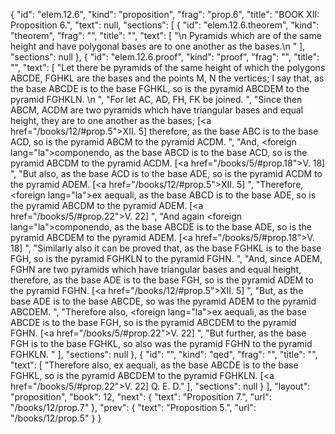 {
  "id": "elem.12.6",
  "kind": "proposition",
  "frag": "prop.6",
  "title": "BOOK XII: Proposition 6.",
  "text": null,
  "sections": [
    {
      "id": "elem.12.6.theorem",
      "kind": "theorem",
      "frag": "",
      "title": "",
      "text": [
        "\n       Pyramids which are of the same height and have polygonal bases are to one another as the bases.\n      "
      ],
      "sections": null
    },
    {
      "id": "elem.12.6.proof",
      "kind": "proof",
      "frag": "",
      "title": "",
      "text": [
        "Let there be pyramids of the same height of which the polygons ABCDE, FGHKL are the bases and the points M, N the vertices; I say that, as the base ABCDE is to the base FGHKL, so is the pyramid ABCDEM to the pyramid FGHKLN. \n      ",
        "For let AC, AD, FH, FK be joined. ",
        "Since then ABCM, ACDM are two pyramids which have triangular bases and equal height, they are to one another as the bases; [<a href=\"/books/12/#prop.5\">XII. 5</a>] therefore, as the base ABC is to the base ACD, so is the pyramid ABCM to the pyramid ACDM. ",
        "And, <foreign lang=\"la\">componendo</foreign>, as the base ABCD is to the base ACD, so is the pyramid ABCDM to the pyramid ACDM. [<a href=\"/books/5/#prop.18\">V. 18</a>] ",
        "But also, as the base ACD is to the base ADE, so is the pyramid ACDM to the pyramid ADEM. [<a href=\"/books/12/#prop.5\">XII. 5</a>] ",
        "Therefore, <foreign lang=\"la\">ex aequali</foreign>, as the base ABCD is to the base ADE, so is the pyramid ABCDM to the pyramid ADEM. [<a href=\"/books/5/#prop.22\">V. 22</a>] ",
        "And again <foreign lang=\"la\">componendo</foreign>, as the base ABCDE is to the base ADE, so is the pyramid ABCDEM to the pyramid ADEM. [<a href=\"/books/5/#prop.18\">V. 18</a>] ",
        "Similarly also it can be proved that, as the base FGHKL is to the base FGH, so is the pyramid FGHKLN to the pyramid FGHN. ",
        "And, since ADEM, FGHN are two pyramids which have triangular bases and equal height, therefore, as the base ADE is to the base FGH, so is the pyramid ADEM to the pyramid FGHN. [<a href=\"/books/12/#prop.5\">XII. 5</a>] ",
        "But, as the base ADE is to the base ABCDE, so was the pyramid ADEM to the pyramid ABCDEM. ",
        "Therefore also, <foreign lang=\"la\">ex aequali</foreign>, as the base ABCDE is to the base FGH, so is the pyramid ABCDEM to the pyramid FGHN. [<a href=\"/books/5/#prop.22\">V. 22</a>] ",
        "But further, as the base FGH is to the base FGHKL, so also was the pyramid FGHN to the pyramid FGHKLN. "
      ],
      "sections": null
    },
    {
      "id": "",
      "kind": "qed",
      "frag": "",
      "title": "",
      "text": [
        "Therefore also, ex aequali, as the base ABCDE is to the base FGHKL, so is the pyramid ABCDEM to the pyramid FGHKLN. [<a href=\"/books/5/#prop.22\">V. 22</a>] Q. E. D."
      ],
      "sections": null
    }
  ],
  "layout": "proposition",
  "book": 12,
  "next": {
    "text": "Proposition 7.",
    "url": "/books/12/prop.7"
  },
  "prev": {
    "text": "Proposition 5.",
    "url": "/books/12/prop.5"
  }
}
